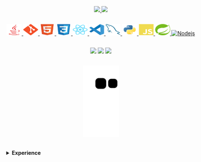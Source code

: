 <div align="center">
   <a href="https://github.com/insivam">
   <img height="150em" src="https://github-readme-stats.vercel.app/api?username=insivam&show_icons=true&theme=tokyonight&include_all_commits=true&hide_border=true&layout=compact&hide=issues,contribs&bg_color=00000000"/>
   <img height="160em" src="https://github-readme-stats.vercel.app/api/top-langs/?username=insivam&layout=compact&langs_count=7&hide_border=true&theme=tokyonight&bg_color=00000000&langs_count=6"/>
  
</div>
  
 ##
 
<div align="center">
    <img alt="Java" height="30" width="40" src="https://raw.githubusercontent.com/devicons/devicon/master/icons/java/java-plain.svg">
    <img alt="Git" height="30" width="40" src="https://raw.githubusercontent.com/devicons/devicon/master/icons/git/git-original.svg">
    <img alt="HTML" height="30" width="40" src="https://raw.githubusercontent.com/devicons/devicon/master/icons/html5/html5-original.svg">
    <img alt="CSS" height="30" width="40" src="https://raw.githubusercontent.com/devicons/devicon/master/icons/css3/css3-original.svg">
    <img alt="React" height="30" width="40" src="https://raw.githubusercontent.com/devicons/devicon/master/icons/react/react-original.svg">
    <img alt="VScode" height="30" width="40" src="https://raw.githubusercontent.com/devicons/devicon/master/icons/vscode/vscode-original.svg">
    <img alt="MySQL" height="30" width="40" src="https://raw.githubusercontent.com/devicons/devicon/master/icons/mysql/mysql-plain.svg">  
    <img alt="Python" height="30" width="40" src="https://raw.githubusercontent.com/devicons/devicon/master/icons/python/python-original.svg">
    <img alt="Js" height="30" width="40" src="https://raw.githubusercontent.com/devicons/devicon/master/icons/javascript/javascript-plain.svg">
    <img alt="Spring" height="30" width="40" src="https://raw.githubusercontent.com/devicons/devicon/master/icons/spring/spring-original.svg">
    <img alt="Nodejs" height="30" width="40" src="https://cdn.worldvectorlogo.com/logos/nodejs-icon.svg">
</div>
     
##
 
  <p align="center">
 <a href="https://www.linkedin.com/in/vitor-edsr/" target="_blank"><img src="https://img.shields.io/badge/-LinkedIn-%230077B5?style=for-the-badge&logo=linkedin&logoColor=white" target="_blank"></a>
  <a href = "mailto:vitor.edsr@gmail.com"><img src="https://img.shields.io/badge/-Gmail-%23333?style=for-the-badge&logo=gmail&logoColor=white" target="_blank"></a>
  <a href="https://discordapp.com/users/507330590467424257" target="_blank"><img src="https://img.shields.io/badge/Discord-7289DA?style=for-the-badge&logo=discord&logoColor=white" target="_blank"></a>
</p>
 <div align="center"> 
  
  ##

![Snake animation](https://github.com/Insivam/Insivam/blob/output/github-contribution-grid-snake.svg)
  
 ##
 
<details align="left"/>
   <summary><b>Experience</b></summary>
   <br/>
    
[<img align="left" height="94px" width="94px" alt="Generation" target="_blank" src="https://i.imgur.com/hCMyZKz.png"/>](https://brazil.generation.com.br/)
**Full Stack Developer** \
[**Generation**](https://brazil.generation.org/) • BootCamp \
Languages & Technologies: `React JS`, `Java`, `Spring`, `HTML`, `CSS`, `Git`, `MySQL`  \
Featured Projects: [Discoleta](https://github.com/Discoleta) & [Magister](https://github.com/insivam/Magister)
</details>
